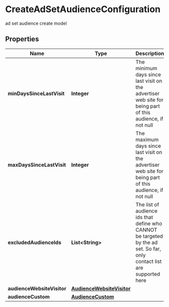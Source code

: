 

# CreateAdSetAudienceConfiguration

ad set audience create model

## Properties

Name | Type | Description | Notes
------------ | ------------- | ------------- | -------------
**minDaysSinceLastVisit** | **Integer** | The minimum days since last visit on the advertiser web site for being part of this audience, if not null |  [optional]
**maxDaysSinceLastVisit** | **Integer** | The maximum days since last visit on the advertiser web site for being part of this audience, if not null |  [optional]
**excludedAudienceIds** | **List&lt;String&gt;** | The list of audience ids that define who CANNOT be targeted by the ad set. So far, only contact list are supported here |  [optional]
**audienceWebsiteVisitor** | [**AudienceWebsiteVisitor**](AudienceWebsiteVisitor.md) |  |  [optional]
**audienceCustom** | [**AudienceCustom**](AudienceCustom.md) |  |  [optional]



